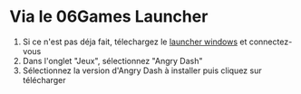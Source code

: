 <!-- TITLE: 1.1. Installation Windows -->
<!-- SUBTITLE: Installation sur Windows -->

# Via le 06Games Launcher
1. Si ce n'est pas déja fait, télechargez le [launcher windows](https://06games.ddns.net/Projects/App/06Games%20Launcher/down.php) et connectez-vous
2. Dans l'onglet "Jeux", sélectionnez "Angry Dash"
3. Sélectionnez la version d'Angry Dash à installer puis cliquez sur télécharger